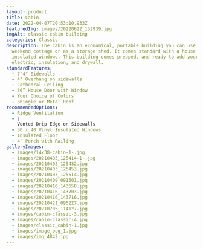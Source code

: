 ```yaml
---
layout: product
title: Cabin
date: 2022-04-07T20:53:10.933Z
featuredImg: images/20220622_132939.jpg
imgAlt: classic cabin building
categories: Classic
description: The Cabin is an economical, portable building you can use as a
  weekend cottage or as a storage shed. It comes standard with a house door and
  insulated windows. This building comes prepped, and ready to add your own
  electric, insulation, and drywall.
standardFeatures:
  - 7'4" Sidewalls
  - 4" Overhang on sidewalls
  - Cathedral Ceiling
  - 36” House Door with Window
  - Your Choice of Colors
  - Shingle or Metal Roof
recommendedOptions:
  - Ridge Ventilation
  - |
    Vented Drip Edge on Sidewalls
  - 30 x 40 Vinyl Insulated Windows
  - Insulated Floor
  - 4′ Porch with Railing
galleryImages:
  - images/14x38-cabin-1-.jpg
  - images/20210403_125414-1-.jpg
  - images/20210403_125432.jpg
  - images/20210403_125453.jpg
  - images/20210403_125514.jpg
  - images/20210409_091501.jpg
  - images/20210416_143650.jpg
  - images/20210416_143703.jpg
  - images/20210416_143716.jpg
  - images/20210421_095227.jpg
  - images/20210705_114127.jpg
  - images/cabin-classic-3.jpg
  - images/cabin-classic-4.jpg
  - images/classic_cabin-1.jpg
  - images/imagejpeg_1.jpg
  - images/img_4842.jpg
---
```

